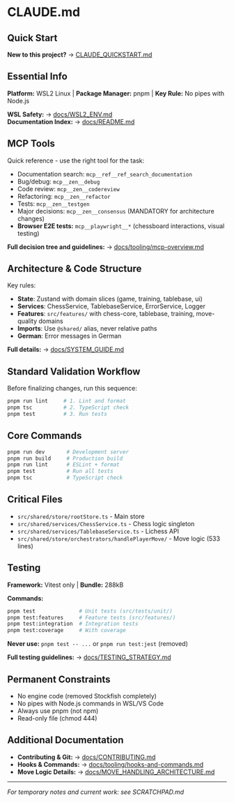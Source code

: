 # CLAUDE.md

<!-- nav: root | tags: [main, guide] | updated: 2025-08-12 -->

## Quick Start

**New to this project?** → [CLAUDE_QUICKSTART.md](docs/CLAUDE_QUICKSTART.md)

## Essential Info

**Platform:** WSL2 Linux | **Package Manager:** pnpm | **Key Rule:** No pipes with Node.js

**WSL Safety:** → [docs/WSL2_ENV.md](docs/WSL2_ENV.md)  
**Documentation Index:** → [docs/README.md](docs/README.md)

## MCP Tools

Quick reference - use the right tool for the task:

- Documentation search: `mcp__ref__ref_search_documentation`
- Bug/debug: `mcp__zen__debug`
- Code review: `mcp__zen__codereview`
- Refactoring: `mcp__zen__refactor`
- Tests: `mcp__zen__testgen`
- Major decisions: `mcp__zen__consensus` (MANDATORY for architecture changes)
- **Browser E2E tests:** `mcp__playwright__*` (chessboard interactions, visual testing)

**Full decision tree and guidelines:** → [docs/tooling/mcp-overview.md](docs/tooling/mcp-overview.md)

## Architecture & Code Structure

Key rules:

- **State**: Zustand with domain slices (game, training, tablebase, ui)
- **Services**: ChessService, TablebaseService, ErrorService, Logger
- **Features**: `src/features/` with chess-core, tablebase, training, move-quality domains
- **Imports**: Use `@shared/` alias, never relative paths
- **German**: Error messages in German

**Full details:** → [docs/SYSTEM_GUIDE.md](docs/SYSTEM_GUIDE.md)

## Standard Validation Workflow

Before finalizing changes, run this sequence:

```bash
pnpm run lint     # 1. Lint and format
pnpm tsc          # 2. TypeScript check
pnpm test         # 3. Run tests
```

## Core Commands

```bash
pnpm run dev       # Development server
pnpm run build     # Production build
pnpm run lint      # ESLint + format
pnpm test          # Run all tests
pnpm tsc           # TypeScript check
```

## Critical Files

- `src/shared/store/rootStore.ts` - Main store
- `src/shared/services/ChessService.ts` - Chess logic singleton
- `src/shared/services/TablebaseService.ts` - Lichess API
- `src/shared/store/orchestrators/handlePlayerMove/` - Move logic (533 lines)

## Testing

**Framework:** Vitest only | **Bundle:** 288kB

**Commands:**
```bash
pnpm test              # Unit tests (src/tests/unit/)
pnpm test:features     # Feature tests (src/features/)
pnpm test:integration  # Integration tests
pnpm test:coverage     # With coverage
```

**Never use:** `pnpm test -- ...` or `pnpm run test:jest` (removed)

**Full testing guidelines:** → [docs/TESTING_STRATEGY.md](docs/TESTING_STRATEGY.md)

## Permanent Constraints

- No engine code (removed Stockfish completely)
- No pipes with Node.js commands in WSL/VS Code
- Always use pnpm (not npm)
- Read-only file (chmod 444)

## Additional Documentation

- **Contributing & Git:** → [docs/CONTRIBUTING.md](docs/CONTRIBUTING.md)
- **Hooks & Commands:** → [docs/tooling/hooks-and-commands.md](docs/tooling/hooks-and-commands.md)
- **Move Logic Details:** → [docs/MOVE_HANDLING_ARCHITECTURE.md](docs/MOVE_HANDLING_ARCHITECTURE.md)

---

_For temporary notes and current work: see SCRATCHPAD.md_
